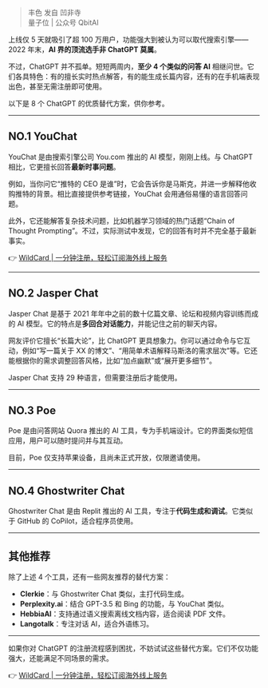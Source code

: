 > 丰色 发自 凹非寺  
> 量子位 | 公众号 QbitAI  

上线仅 5 天就吸引了超 100 万用户，功能强大到被认为可以取代搜索引擎——2022 年末，**AI 界的顶流选手非 ChatGPT 莫属**。

不过，ChatGPT 并不孤单。短短两周内，**至少 4 个类似的问答 AI** 相继问世。它们各具特色：有的擅长实时热点解答，有的能生成长篇内容，还有的在手机端表现出色，甚至无需注册即可使用。

以下是 8 个 ChatGPT 的优质替代方案，供你参考。

---

## NO.1 YouChat

YouChat 是由搜索引擎公司 You.com 推出的 AI 模型，刚刚上线。与 ChatGPT 相比，它更擅长回答**最新时事问题**。

例如，当你问它“推特的 CEO 是谁”时，它会告诉你是马斯克，并进一步解释他收购推特的背景。相比直接提供参考链接，YouChat 会用通俗易懂的语言回答问题。

此外，它还能解答复杂技术问题，比如机器学习领域的热门话题“Chain of Thought Prompting”。不过，实际测试中发现，它的回答有时并不完全基于最新事实。

👉 [WildCard | 一分钟注册，轻松订阅海外线上服务](https://bit.ly/bewildcard)

---

## NO.2 Jasper Chat

Jasper Chat 是基于 2021 年年中之前的数十亿篇文章、论坛和视频内容训练而成的 AI 模型。它的特点是**多回合对话能力**，并能记住之前的聊天内容。

网友评价它擅长“长篇大论”，比 ChatGPT 更具想象力。你可以通过命令与它互动，例如“写一篇关于 XX 的博文”、“用简单术语解释马斯洛的需求层次”等。它还能根据你的需求调整回答风格，比如“加点幽默”或“展开更多细节”。

Jasper Chat 支持 29 种语言，但需要注册后才能使用。

---

## NO.3 Poe

Poe 是由问答网站 Quora 推出的 AI 工具，专为手机端设计。它的界面类似短信应用，用户可以随时提问并与其互动。

目前，Poe 仅支持苹果设备，且尚未正式开放，仅限邀请使用。

---

## NO.4 Ghostwriter Chat

Ghostwriter Chat 是由 Replit 推出的 AI 工具，专注于**代码生成和调试**。它类似于 GitHub 的 CoPilot，适合程序员使用。

---

## 其他推荐

除了上述 4 个工具，还有一些网友推荐的替代方案：

- **Clerkie**：与 Ghostwriter Chat 类似，主打代码生成。  
- **Perplexity.ai**：结合 GPT-3.5 和 Bing 的功能，与 YouChat 类似。  
- **HebbiaAI**：支持通过语义搜索离线文档内容，适合阅读 PDF 文件。  
- **Langotalk**：专注对话 AI，适合外语练习。

---

如果你对 ChatGPT 的注册流程感到困扰，不妨试试这些替代方案。它们不仅功能强大，还能满足不同场景的需求。

👉 [WildCard | 一分钟注册，轻松订阅海外线上服务](https://bit.ly/bewildcard)